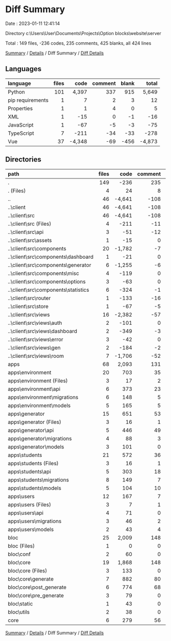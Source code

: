 # Diff Summary

Date : 2023-01-11 12:41:14

Directory c:\\Users\\User\\Documents\\Projects\\Option blocks\\website\\server

Total : 149 files,  -236 codes, 235 comments, 425 blanks, all 424 lines

[Summary](results.md) / [Details](details.md) / Diff Summary / [Diff Details](diff-details.md)

## Languages
| language | files | code | comment | blank | total |
| :--- | ---: | ---: | ---: | ---: | ---: |
| Python | 101 | 4,397 | 337 | 915 | 5,649 |
| pip requirements | 1 | 7 | 2 | 3 | 12 |
| Properties | 1 | 1 | 4 | 0 | 5 |
| XML | 1 | -15 | 0 | -1 | -16 |
| JavaScript | 1 | -67 | -5 | -3 | -75 |
| TypeScript | 7 | -211 | -34 | -33 | -278 |
| Vue | 37 | -4,348 | -69 | -456 | -4,873 |

## Directories
| path | files | code | comment | blank | total |
| :--- | ---: | ---: | ---: | ---: | ---: |
| . | 149 | -236 | 235 | 425 | 424 |
| . (Files) | 4 | 24 | 8 | 10 | 42 |
| .. | 46 | -4,641 | -108 | -493 | -5,242 |
| ..\\client | 46 | -4,641 | -108 | -493 | -5,242 |
| ..\\client\\src | 46 | -4,641 | -108 | -493 | -5,242 |
| ..\\client\\src (Files) | 4 | -211 | -11 | -33 | -255 |
| ..\\client\\src\\api | 3 | -51 | -12 | -17 | -80 |
| ..\\client\\src\\assets | 1 | -15 | 0 | -1 | -16 |
| ..\\client\\src\\components | 20 | -1,782 | -7 | -186 | -1,975 |
| ..\\client\\src\\components\\dashboard | 1 | -21 | 0 | -3 | -24 |
| ..\\client\\src\\components\\generator | 6 | -1,255 | -6 | -112 | -1,373 |
| ..\\client\\src\\components\\misc | 4 | -119 | 0 | -18 | -137 |
| ..\\client\\src\\components\\options | 3 | -63 | 0 | -9 | -72 |
| ..\\client\\src\\components\\statistics | 6 | -324 | -1 | -44 | -369 |
| ..\\client\\src\\router | 1 | -133 | -16 | -10 | -159 |
| ..\\client\\src\\store | 1 | -67 | -5 | -3 | -75 |
| ..\\client\\src\\views | 16 | -2,382 | -57 | -243 | -2,682 |
| ..\\client\\src\\views\\auth | 2 | -101 | 0 | -14 | -115 |
| ..\\client\\src\\views\\dashboard | 2 | -349 | -3 | -33 | -385 |
| ..\\client\\src\\views\\error | 3 | -42 | 0 | -8 | -50 |
| ..\\client\\src\\views\\gen | 2 | -184 | -2 | -32 | -218 |
| ..\\client\\src\\views\\room | 7 | -1,706 | -52 | -156 | -1,914 |
| apps | 68 | 2,093 | 131 | 422 | 2,646 |
| apps\\environment | 20 | 703 | 35 | 116 | 854 |
| apps\\environment (Files) | 3 | 17 | 2 | 8 | 27 |
| apps\\environment\\api | 6 | 373 | 23 | 49 | 445 |
| apps\\environment\\migrations | 6 | 148 | 5 | 33 | 186 |
| apps\\environment\\models | 5 | 165 | 5 | 26 | 196 |
| apps\\generator | 15 | 651 | 53 | 111 | 815 |
| apps\\generator (Files) | 3 | 16 | 1 | 9 | 26 |
| apps\\generator\\api | 5 | 446 | 49 | 67 | 562 |
| apps\\generator\\migrations | 4 | 88 | 3 | 20 | 111 |
| apps\\generator\\models | 3 | 101 | 0 | 15 | 116 |
| apps\\students | 21 | 572 | 36 | 136 | 744 |
| apps\\students (Files) | 3 | 16 | 1 | 9 | 26 |
| apps\\students\\api | 5 | 303 | 18 | 60 | 381 |
| apps\\students\\migrations | 8 | 149 | 7 | 44 | 200 |
| apps\\students\\models | 5 | 104 | 10 | 23 | 137 |
| apps\\users | 12 | 167 | 7 | 59 | 233 |
| apps\\users (Files) | 3 | 7 | 1 | 7 | 15 |
| apps\\users\\api | 4 | 71 | 0 | 24 | 95 |
| apps\\users\\migrations | 3 | 46 | 2 | 14 | 62 |
| apps\\users\\models | 2 | 43 | 4 | 14 | 61 |
| bloc | 25 | 2,009 | 148 | 395 | 2,552 |
| bloc (Files) | 1 | 0 | 0 | 1 | 1 |
| bloc\\conf | 2 | 60 | 0 | 16 | 76 |
| bloc\\core | 19 | 1,868 | 148 | 360 | 2,376 |
| bloc\\core (Files) | 3 | 133 | 0 | 34 | 167 |
| bloc\\core\\generate | 7 | 882 | 80 | 159 | 1,121 |
| bloc\\core\\post_generate | 6 | 774 | 68 | 152 | 994 |
| bloc\\core\\pre_generate | 3 | 79 | 0 | 15 | 94 |
| bloc\\static | 1 | 43 | 0 | 7 | 50 |
| bloc\\utils | 2 | 38 | 0 | 11 | 49 |
| core | 6 | 279 | 56 | 91 | 426 |

[Summary](results.md) / [Details](details.md) / Diff Summary / [Diff Details](diff-details.md)